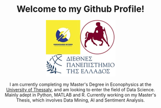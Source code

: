 <h1 align="center"> Welcome to my Github Profile!</h1>
<p align="center">
  <img src="https://github.com/Rriggs95/Rriggs95/blob/main/logos.jpg?raw=true"/>
</p>
<p align="center">
I am currently completing my Master's Degree in Econophysics at the <a href="http://econophysics.uth.gr/">University of Thessaly</a>, and am looking to enter the field of Data Science. Mainly adept in Python, MATLAB and R. Currently working on my Master's Thesis, which involves Data Mining, AI and Sentiment Analysis.
</p>

<!---
Rriggs95/Rriggs95 is a ✨ special ✨ repository because its `README.md` (this file) appears on your GitHub profile.
You can click the Preview link to take a look at your changes.
--->
